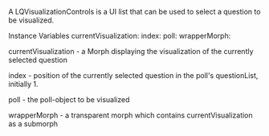 A LQVisualizationControls is a UI list that can be used to select a question to be visualized.

Instance Variables
	currentVisualization:		<Morph>
	index:								<Number>
	poll:									<LQPoll>
	wrapperMorph:			<Morph>

currentVisualization
	- a Morph displaying the visualization of the currently selected question

index
	- position of the currently selected question in the poll's questionList, initially 1.

poll
	- the poll-object to be visualized
	
wrapperMorph
	- a transparent morph which contains currentVisualization as a submorph
